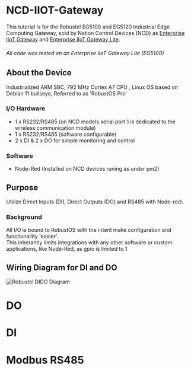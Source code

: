 
# NCD-IIOT-Gateway
This tutorial is for the Robustel EG5100 and EG5120 Industrial Edge Computing Gateway, sold by Nation Control Devices (NCD) as 
[Enterprise IIoT Gateway](https://store.ncd.io/product/enterprise-iiot-gateway/) and [Enterprise IIoT Gateway Lite](https://store.ncd.io/product/enterprise-iiot-gateway-lite/).
 ###### All code was tested on an Enterprise IIoT Gateway Lite (EG5100)
## About the Device
Industrialized ARM SBC, 792 MHz Cortex A7 CPU , Linux OS based on Debian 11 bullseye, Referred to as 'RobustOS Pro'
### I/O Hardware 
* 1 x RS232/RS485 (on NCD models serial port 1 is dedicated to the wireless communication module)
* 1 x RS232/RS485 (software configurable) 
* 2 x DI & 2 x DO for simple monitoring and control

### Software
- Node-Red (Installed on NCD devices runing as under pm2)

## Purpose
Utilize Direct Inputs (DI), Direct Outputs (DO) and RS485 with Node-red\
### Background
All I/O is bound to RobustOS with the intent make configuration and functionallity 'easier'.\
This inherantly limits integrations with any other software or custom applications, like Node-Red, as gpio is limited to 1


## Wiring Diagram for DI and DO

![Robustel DIDO Diagram](https://github.com/user-attachments/assets/da208216-00de-4b92-8e3d-3a9cdaf302aa)

# DO

# DI

# Modbus RS485

